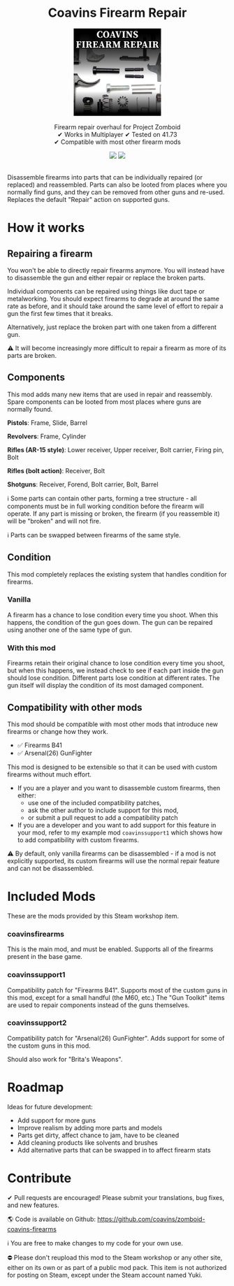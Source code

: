 <div align="center">
	<h1>Coavins Firearm Repair</h1>
	<img height=200 src="src/preview.png">
	<p align="center">
		Firearm repair overhaul for Project Zomboid
		<br />✔ Works in Multiplayer ✔ Tested on 41.73
		<br />✔ Compatible with most other firearm mods
	</p>
	<a href="https://github.com/coavins/zomboid-coavins-firearms/actions/workflows/luacheck.yml"><img src="https://github.com/coavins/zomboid-coavins-firearms/actions/workflows/luacheck.yml/badge.svg"></a>
	<img src="https://wakatime.com/badge/user/20060ef6-e09e-4c5c-b389-e5f3cff5bc41/project/135beebf-ced7-461a-a60d-9e58499e9103.svg" />
</div>

<br />

Disassemble firearms into parts that can be individually repaired (or replaced) and reassembled. Parts can also be looted from places where you normally find guns, and they can be removed from other guns and re-used. Replaces the default "Repair" action on supported guns.

# How it works

## Repairing a firearm

You won't be able to directly repair firearms anymore. You will instead have to disassemble the gun and either repair or replace the broken parts.

Individual components can be repaired using things like duct tape or metalworking. You should expect firearms to degrade at around the same rate as before, and it should take around the same level of effort to repair a gun the first few times that it breaks.

Alternatively, just replace the broken part with one taken from a different gun.

⚠ It will become increasingly more difficult to repair a firearm as more of its parts are broken.

## Components

This mod adds many new items that are used in repair and reassembly. Spare components can be looted from most places where guns are normally found.

**Pistols**: Frame, Slide, Barrel

**Revolvers**: Frame, Cylinder

**Rifles (AR-15 style)**: Lower receiver, Upper receiver, Bolt carrier, Firing pin, Bolt

**Rifles (bolt action)**: Receiver, Bolt

**Shotguns**: Receiver, Forend, Bolt carrier, Bolt, Barrel

ℹ Some parts can contain other parts, forming a tree structure - all components must be in full working condition before the firearm will operate. If any part is missing or broken, the firearm (if you reassemble it) will be "broken" and will not fire.

ℹ Parts can be swapped between firearms of the same style.

## Condition

This mod completely replaces the existing system that handles condition for firearms.

### Vanilla

A firearm has a chance to lose condition every time you shoot. When this happens, the condition of the gun goes down. The gun can be repaired using another one of the same type of gun.

### With this mod

Firearms retain their original chance to lose condition every time you shoot, but when this happens, we instead check to see if each part inside the gun should lose condition. Different parts lose condition at different rates. The gun itself will display the condition of its most damaged component.

## Compatibility with other mods

This mod should be compatible with most other mods that introduce new firearms or change how they work.

- ✅ Firearms B41
- ✅ Arsenal(26) GunFighter

This mod is designed to be extensible so that it can be used with custom firearms without much effort.

- If you are a player and you want to disassemble custom firearms, then either:
  - use one of the included compatibility patches,
  - ask the other author to include support for this mod,
  - or submit a pull request to add a compatibility patch
- If you are a developer and you want to add support for this feature in your mod, refer to my example mod `coavinssupport1` which shows how to add compatibility with custom firearms.

⚠ By default, only vanilla firearms can be disassembled - if a mod is not explicitly supported, its custom firearms will use the normal repair feature and can not be disassembled.

# Included Mods

These are the mods provided by this Steam workshop item.

### coavinsfirearms

This is the main mod, and must be enabled. Supports all of the firearms present in the base game.

### coavinssupport1

Compatibility patch for "Firearms B41". Supports most of the custom guns in this mod, except for a small handful (the M60, etc.) The "Gun Toolkit" items are used to repair components instead of the guns themselves.

### coavinssupport2

Compatibility patch for "Arsenal(26) GunFighter". Adds support for some of the custom guns in this mod.

Should also work for "Brita's Weapons".

# Roadmap

Ideas for future development:

* Add support for more guns
* Improve realism by adding more parts and models
* Parts get dirty, affect chance to jam, have to be cleaned
* Add cleaning products like solvents and brushes
* Add alternative parts that can be swapped in to affect firearm stats

# Contribute

✔ Pull requests are encouraged! Please submit your translations, bug fixes, and new features.

🌎 Code is available on Github: https://github.com/coavins/zomboid-coavins-firearms

ℹ You are free to make changes to my code for your own use.

⛔ Please don't reupload this mod to the Steam workshop or any other site, either on its own or as part of a public mod pack. This item is not authorized for posting on Steam, except under the Steam account named Yuki.

